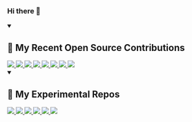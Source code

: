 ### Hi there 👋

<details open>
  <summary><h2>📘 My Recent Open Source Contributions</h2></summary>

  <div>
    <a href="https://github.com/caxlsx/caxlsx/issues?q=author%3Akiskoza">
      <picture>
        <source
            srcset="https://github-readme-stats.vercel.app/api/pin/?username=caxlsx&repo=caxlsx&show_owner=true&description_lines_count=2&theme=dark"
            media="(prefers-color-scheme: dark)"/>
        <source
            srcset="https://github-readme-stats.vercel.app/api/pin/?username=caxlsx&repo=caxlsx&show_owner=true&description_lines_count=2"
            media="(prefers-color-scheme: light), (prefers-color-scheme: no-preference)"/>
        <img src="https://github-readme-stats.vercel.app/api/pin/?username=caxlsx&repo=caxlsx&show_owner=true&description_lines_count=2"/>
      </picture>
    </a>
    <a href="https://github.com/jnunemaker/crack/issues?q=author%3Akiskoza">
      <picture>
        <source
            srcset="https://github-readme-stats.vercel.app/api/pin/?username=jnunemaker&repo=crack&show_owner=true&description_lines_count=2&theme=dark"
            media="(prefers-color-scheme: dark)"/>
        <source
            srcset="https://github-readme-stats.vercel.app/api/pin/?username=jnunemaker&repo=crack&show_owner=true&description_lines_count=2"
            media="(prefers-color-scheme: light), (prefers-color-scheme: no-preference)"/>
        <img src="https://github-readme-stats.vercel.app/api/pin/?username=jnunemaker&repo=crack&show_owner=true&description_lines_count=2"/>
      </picture>
    </a>
    <a href="https://github.com/caxlsx/caxlsx_rails/issues?q=author%3Akiskoza">
      <picture>
        <source
            srcset="https://github-readme-stats.vercel.app/api/pin/?username=caxlsx&repo=caxlsx_rails&show_owner=true&description_lines_count=2&theme=dark"
            media="(prefers-color-scheme: dark)"/>
        <source
            srcset="https://github-readme-stats.vercel.app/api/pin/?username=caxlsx&repo=caxlsx_rails&show_owner=true&description_lines_count=2"
            media="(prefers-color-scheme: light), (prefers-color-scheme: no-preference)"/>
        <img src="https://github-readme-stats.vercel.app/api/pin/?username=caxlsx&repo=caxlsx_rails&show_owner=true&description_lines_count=2"/>
      </picture>
    </a>
    <a href="https://github.com/pulsar-edit/pulsar/issues?q=author%3Akiskoza">
      <picture>
        <source
            srcset="https://github-readme-stats.vercel.app/api/pin/?username=pulsar-edit&repo=pulsar&show_owner=true&description_lines_count=2&theme=dark"
            media="(prefers-color-scheme: dark)"/>
        <source
            srcset="https://github-readme-stats.vercel.app/api/pin/?username=pulsar-edit&repo=pulsar&show_owner=true&description_lines_count=2"
            media="(prefers-color-scheme: light), (prefers-color-scheme: no-preference)"/>
        <img src="https://github-readme-stats.vercel.app/api/pin/?username=pulsar-edit&repo=pulsar&show_owner=true&description_lines_count=2"/>
      </picture>
    </a>
    <a href="https://github.com/DarthSim/overmind/issues?q=author%3Akiskoza">
      <picture>
        <source
            srcset="https://github-readme-stats.vercel.app/api/pin/?username=DarthSim&repo=overmind&show_owner=true&description_lines_count=2&theme=dark"
            media="(prefers-color-scheme: dark)"/>
        <source
            srcset="https://github-readme-stats.vercel.app/api/pin/?username=DarthSim&repo=overmind&show_owner=true&description_lines_count=2"
            media="(prefers-color-scheme: light), (prefers-color-scheme: no-preference)"/>
        <img src="https://github-readme-stats.vercel.app/api/pin/?username=DarthSim&repo=overmind&show_owner=true&description_lines_count=2"/>
      </picture>
    </a>
    <a href="https://github.com/hotwired/turbo-android/issues?q=author%3Akiskoza">
      <picture>
        <source
            srcset="https://github-readme-stats.vercel.app/api/pin/?username=hotwired&repo=turbo-android&show_owner=true&description_lines_count=2&theme=dark"
            media="(prefers-color-scheme: dark)"/>
        <source
            srcset="https://github-readme-stats.vercel.app/api/pin/?username=hotwired&repo=turbo-android&show_owner=true&description_lines_count=2"
            media="(prefers-color-scheme: light), (prefers-color-scheme: no-preference)"/>
        <img src="https://github-readme-stats.vercel.app/api/pin/?username=hotwired&repo=turbo-android&show_owner=true&description_lines_count=2"/>
      </picture>
    </a>
    <a href="https://github.com/filestack/filestack-js/issues?q=author%3Akiskoza">
      <picture>
        <source
            srcset="https://github-readme-stats.vercel.app/api/pin/?username=filestack&repo=filestack-js&show_owner=true&description_lines_count=2&theme=dark"
            media="(prefers-color-scheme: dark)"/>
        <source
            srcset="https://github-readme-stats.vercel.app/api/pin/?username=filestack&repo=filestack-js&show_owner=true&description_lines_count=2"
            media="(prefers-color-scheme: light), (prefers-color-scheme: no-preference)"/>
        <img src="https://github-readme-stats.vercel.app/api/pin/?username=filestack&repo=filestack-js&show_owner=true&description_lines_count=2"/>
      </picture>
    </a>
    <a href="https://github.com/mhanberg/lazyasdf/issues?q=author%3Akiskoza">
      <picture>
        <source
            srcset="https://github-readme-stats.vercel.app/api/pin/?username=mhanberg&repo=lazyasdf&show_owner=true&description_lines_count=2&theme=dark"
            media="(prefers-color-scheme: dark)"/>
        <source
            srcset="https://github-readme-stats.vercel.app/api/pin/?username=mhanberg&repo=lazyasdf&show_owner=true&description_lines_count=2"
            media="(prefers-color-scheme: light), (prefers-color-scheme: no-preference)"/>
        <img src="https://github-readme-stats.vercel.app/api/pin/?username=mhanberg&repo=lazyasdf&show_owner=true&description_lines_count=2"/>
      </picture>
    </a>
  </div>

</details>

<details open>
  <summary><h2>🔨 My Experimental Repos</h2></summary>

  <div>
    <a href="https://github.com/kiskoza/lazy_overmind">
      <picture>
        <source
            srcset="https://github-readme-stats.vercel.app/api/pin/?username=kiskoza&repo=lazy_overmind&show_owner=false&description_lines_count=2&theme=dark"
            media="(prefers-color-scheme: dark)"/>
        <source
            srcset="https://github-readme-stats.vercel.app/api/pin/?username=kiskoza&repo=lazy_overmind&show_owner=false&description_lines_count=2"
            media="(prefers-color-scheme: light), (prefers-color-scheme: no-preference)"/>
        <img src="https://github-readme-stats.vercel.app/api/pin/?username=kiskoza&repo=lazy_overmind&show_owner=false&description_lines_count=2"/>
      </picture>
    </a>
    <a href="https://github.com/kiskoza/rustlings">
      <picture>
        <source
            srcset="https://github-readme-stats.vercel.app/api/pin/?username=kiskoza&repo=rustlings&show_owner=false&description_lines_count=2&theme=dark"
            media="(prefers-color-scheme: dark)"/>
        <source
            srcset="https://github-readme-stats.vercel.app/api/pin/?username=kiskoza&repo=rustlings&show_owner=false&description_lines_count=2"
            media="(prefers-color-scheme: light), (prefers-color-scheme: no-preference)"/>
        <img src="https://github-readme-stats.vercel.app/api/pin/?username=kiskoza&repo=rustlings&show_owner=false&description_lines_count=2"/>
      </picture>
    </a>
    <a href="https://github.com/kiskoza/dev-containers">
      <picture>
        <source
            srcset="https://github-readme-stats.vercel.app/api/pin/?username=kiskoza&repo=dev-containers&show_owner=false&description_lines_count=2&theme=dark"
            media="(prefers-color-scheme: dark)"/>
        <source
            srcset="https://github-readme-stats.vercel.app/api/pin/?username=kiskoza&repo=dev-containers&show_owner=false&description_lines_count=2"
            media="(prefers-color-scheme: light), (prefers-color-scheme: no-preference)"/>
        <img src="https://github-readme-stats.vercel.app/api/pin/?username=kiskoza&repo=dev-containers&show_owner=false&description_lines_count=2"/>
      </picture>
    </a>
    <a href="https://github.com/kiskoza/bootstrap-view_component">
      <picture>
        <source
            srcset="https://github-readme-stats.vercel.app/api/pin/?username=kiskoza&repo=bootstrap-view_component&show_owner=false&description_lines_count=2&theme=dark"
            media="(prefers-color-scheme: dark)"/>
        <source
            srcset="https://github-readme-stats.vercel.app/api/pin/?username=kiskoza&repo=bootstrap-view_component&show_owner=false&description_lines_count=2"
            media="(prefers-color-scheme: light), (prefers-color-scheme: no-preference)"/>
        <img src="https://github-readme-stats.vercel.app/api/pin/?username=kiskoza&repo=bootstrap-view_component&show_owner=false&description_lines_count=2"/>
      </picture>
    </a>
    <a href="https://github.com/kiskoza/home-assistant-engine">
      <picture>
        <source
            srcset="https://github-readme-stats.vercel.app/api/pin/?username=kiskoza&repo=home-assistant-engine&show_owner=false&description_lines_count=2&theme=dark"
            media="(prefers-color-scheme: dark)"/>
        <source
            srcset="https://github-readme-stats.vercel.app/api/pin/?username=kiskoza&repo=home-assistant-engine&show_owner=false&description_lines_count=2"
            media="(prefers-color-scheme: light), (prefers-color-scheme: no-preference)"/>
        <img src="https://github-readme-stats.vercel.app/api/pin/?username=kiskoza&repo=home-assistant-engine&show_owner=false&description_lines_count=2"/>
      </picture>
    </a>
    <a href="https://github.com/kiskoza/pass-outdated">
      <picture>
        <source
            srcset="https://github-readme-stats.vercel.app/api/pin/?username=kiskoza&repo=pass-outdated&show_owner=false&description_lines_count=2&theme=dark"
            media="(prefers-color-scheme: dark)"/>
        <source
            srcset="https://github-readme-stats.vercel.app/api/pin/?username=kiskoza&repo=pass-outdated&show_owner=false&description_lines_count=2"
            media="(prefers-color-scheme: light), (prefers-color-scheme: no-preference)"/>
        <img src="https://github-readme-stats.vercel.app/api/pin/?username=kiskoza&repo=pass-outdated&show_owner=false&description_lines_count=2"/>
      </picture>
    </a>
</details
